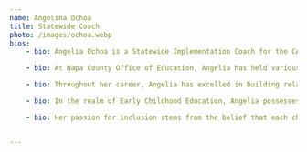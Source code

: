 ```yaml
---
name: Angelina Ochoa
title: Statewide Coach
photo: /images/ochoa.webp
bios: 
    - bio: Angelia Ochoa is a Statewide Implementation Coach for the CA Partnerships for Effective Practices in Transition and Inclusion (PEPTI) project.  She is a passionate and experienced educator, committed to fostering inclusive and equitable learning experiences, with over 30 years in Early Childhood Education. She started as a devoted Head Start parent volunteer and went on to become an infant, toddler, and pre-K teacher, site supervisor, family advocate, site director, and accomplished coach and trainer.

    - bio: At Napa County Office of Education, Angelia has held various roles, including Statewide Embedded Instruction Coach and Instructional Inclusion Coach in Early Childhood Services. She is thrilled to now serve as a Statewide Implementation Coach Manager for the PEPTI project and to partner with selected LEAs across the state in their implementation of Embedded Instruction.

    - bio: Throughout her career, Angelia has excelled in building relationships and collaborating with parents, providers, directors, teachers, and community partners. She prioritizes individualization to meet the diverse needs of children and families. Her profound knowledge of child development, proficiency in Embedded Instruction, and mastery of Practice-Based Coaching have been instrumental in elevating teaching practices and ensuring inclusivity within preschool settings. 

    - bio: In the realm of Early Childhood Education, Angelia possesses expertise in various areas, including the DRDP assessment, Meaningful Observations, Teaching Pyramid, CLASS observations, Trauma-Informed Practices, Developmentally Appropriate Practice, curriculum development, and instructional methodologies. Her deep knowledge and skills reflect her commitment to enhancing early childhood education quality and the well-being of children and families. 

    - bio: Her passion for inclusion stems from the belief that each child deserves love, safety, security, respect, a nurturing environment, the opportunity to learn and grow, and the belief that a single caring adult can make a significant impact in a child's life. 


---
```


